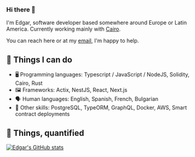 ### Hi there 👋

I'm Edgar, software developer based somewhere around Europe or Latin America. Currently working mainly with [Cairo](https://www.cairo-lang.org/).

You can reach here or at my [email](mailto:edgar@barrantes.dev), I'm happy to help.

## 🔧 Things I can do

- 🖥️ Programming languages: Typescript / JavaScript / NodeJS, Solidity, Cairo, Rust
- 🖼️ Frameworks: Actix, NestJS, React, Next.js
- 🗣️ Human languages: English, Spanish, French, Bulgarian
- 🤹 Other skills: PostgreSQL, TypeORM, GraphQL, Docker, AWS, Smart contract deployments

## 🧮 Things, quantified

[![Edgar's GitHub stats](https://github-readme-stats.vercel.app/api?username=edgarbarrantes&show_icons=true&count_private=true)](https://github.com/edgarbarrantes)

<!--
**EdgarBarrantes/EdgarBarrantes** is a ✨ _special_ ✨ repository because its `README.md` (this file) appears on your GitHub profile.

Here are some ideas to get you started:

- 🔭 I’m currently working on ...
- 🌱 I’m currently learning ...
- 👯 I’m looking to collaborate on ...
- 🤔 I’m looking for help with ...
- 💬 Ask me about ...
- 📫 How to reach me: ...
- 😄 Pronouns: ...
- ⚡ Fun fact: ...
-->

